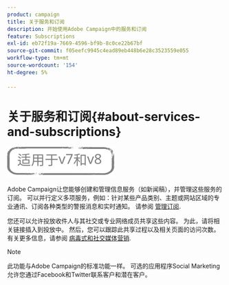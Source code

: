 ```yaml
---
product: campaign
title: 关于服务和订阅
description: 开始使用Adobe Campaign中的服务和订阅
feature: Subscriptions
exl-id: eb72f19a-7669-4596-bf9b-8c0ce22b67bf
source-git-commit: f05eefc9945c4ead89eb448b6e28c3523559e055
workflow-type: tm+mt
source-wordcount: '154'
ht-degree: 5%

---
```


# 关于服务和订阅{#about-services-and-subscriptions}

![](../../assets/common.svg)

Adobe Campaign让您能够创建和管理信息服务（如新闻稿），并管理这些服务的订阅。 可以并行定义多项服务，例如：针对某些产品类别、主题或网站区域的专业通讯、订阅各种类型的警报消息和实时通知。 请参阅 [管理订阅](managing-subscriptions.md).

您还可以允许投放收件人与其社交或专业网络成员共享这些内容。 为此，请将相关链接插入到投放中。 然后，您可以跟踪此共享过程以及相关页面的访问次数。 有关更多信息，请参阅 [病毒式和社交媒体营销](viral-and-social-marketing.md).

>[!NOTE]
>
>此功能与Adobe Campaign的标准功能一样。 可选的应用程序Social Marketing允许您通过Facebook和Twitter联系客户和潜在客户。
